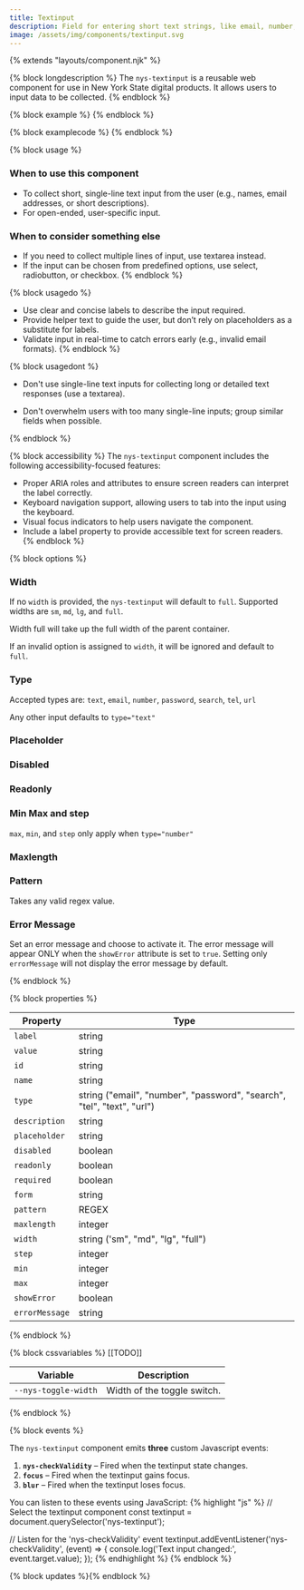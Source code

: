 ```yaml
---
title: Textinput
description: Field for entering short text strings, like email, number, password, and more.
image: /assets/img/components/textinput.svg
---
```


{% extends "layouts/component.njk" %}


{% block longdescription %}
The `nys-textinput` is a reusable web component for use in New York State digital products. It allows users to input data to be collected.
{% endblock %}

{% block example %}
<nys-textinput label="This is a text input"></nys-textinput>
{% endblock %}

{% block examplecode %}
<nys-textinput label="This is a text input"></nys-textinput>
{% endblock %}

{% block usage %}
### When to use this component
  - To collect short, single-line text input from the user (e.g., names, email addresses, or short descriptions).
  - For open-ended, user-specific input.
### When to consider something else
  - If you need to collect multiple lines of input, use textarea instead.
  - If the input can be chosen from predefined options, use select, radiobutton, or checkbox.
{% endblock %}

{% block usagedo %}
  - Use clear and concise labels to describe the input required.
  - Provide helper text to guide the user, but don’t rely on placeholders as a substitute for labels.
  - Validate input in real-time to catch errors early (e.g., invalid email formats).
{% endblock %}

{% block usagedont %}
<ul>
  <li><p>Don't use single-line text inputs for collecting long or detailed text responses (use a textarea).</p></li>
  <li><p>Don't overwhelm users with too many single-line inputs; group similar fields when possible.</p></li>
</ul>
{% endblock %}

{% block accessibility %}
The <code class="language-js">nys-textinput</code> component includes the following accessibility-focused features:

  - Proper ARIA roles and attributes to ensure screen readers can interpret the label correctly.
  - Keyboard navigation support, allowing users to tab into the input using the keyboard.
  - Visual focus indicators to help users navigate the component.
  - Include a label property to provide accessible text for screen readers.
{% endblock %}

{% block options %}
### Width
If no `width` is provided, the `nys-textinput` will default to `full`. Supported widths are `sm`, `md`, `lg`, and `full`.

Width full will take up the full width of the parent container.

If an invalid option is assigned to `width`, it will be ignored and default to `full`.

<nys-textinput width="sm" label="This label is sm"></nys-textinput>


### Type
Accepted types are: `text`, `email`, `number`, `password`, `search`, `tel`, `url`

Any other input defaults to `type="text"`

<nys-textinput type="password" label="Password"></nys-textinput>

### Placeholder

<nys-textinput label="placeholder" placeholder="this is a placeholder"></nys-textinput>

### Disabled

<nys-textinput label="Disabled" disabled></nys-textinput>


### Readonly

<nys-textinput label="Readonly" value="Read only value" readonly></nys-textinput>


### Min Max and step

`max`, `min`, and `step` only apply when `type="number"`

<nys-textinput label="Max/Min Example" description="Must be between 0 and 100" type="number" min="0"  max="100" step="10"></nys-textinput>

### Maxlength

<nys-textinput label="Max Length" description="You cannot type more than 10 characters in the below field" maxlength="10"></nys-textinput>

### Pattern

Takes any valid regex value.

<nys-textinput placeholder="N00000000" label="Please enter your Employee number" description="include the N prefix" maxlength="9" pattern="N[0-9]{8}" id="nID"></nys-textinput>

### Error Message
Set an error message and choose to activate it. The error message will appear ONLY when the <code class="language-js">showError</code> attribute is set to <code class="language-js">true</code>. Setting only <code class="language-js">errorMessage</code> will not display the error message by default.

<nys-textinput label="Full Name" showError errorMessage="Cannot be left blank"></nys-textinput>

{% endblock %}

{% block properties %}

<table>
  <thead>
    <tr>
      <th>Property</th>
      <th>Type</th>
    </tr>
  </thead>
  <tbody>
    <tr>
      <td><code>label</code></td>
      <td>string</td>
    </tr>
    <tr>
      <td><code>value</code></td>
      <td>string</td>
    </tr>
    <tr>
      <td><code>id</code></td>
      <td>string</td>
    </tr>
    <tr>
      <td><code>name</code></td>
      <td>string</td>
    </tr>
    <tr>
      <td><code>type</code></td>
      <td>string ("email", "number", "password", "search", "tel", "text", "url")</td>
      </td>
    </tr>
    <tr>
      <td><code>description</code></td>
      <td>string</td>
    </tr>
    <tr>
      <td><code>placeholder</code></td>
      <td>string</td>
    </tr>
    <tr>
      <td><code>disabled</code></td>
      <td>boolean</td>
    </tr>
    <tr>
      <td><code>readonly</code></td>
      <td>boolean</td>
    </tr>
    <tr>
      <td><code>required</code></td>
      <td>boolean</td>
    </tr>
    <tr>
      <td><code>form</code></td>
      <td>string</td>
    </tr>
    <tr>
      <td><code>pattern</code></td>
      <td>REGEX</td>
    </tr>
    <tr>
      <td><code>maxlength</code></td>
      <td>integer</td>
    </tr>
    <tr>
      <td><code>width</code></td>
      <td>string ('sm", "md", "lg", "full")</td>
    </tr>
    <tr>
      <td><code>step</code></td>
      <td>integer</td>
    </tr>
    <tr>
      <td><code>min</code></td>
      <td>integer</td>
    </tr>
    <tr>
      <td><code>max</code></td>
      <td>integer</td>
    </tr>
    <tr>
      <td><code>showError</code></td>
      <td>boolean</td>
    </tr>
    <tr>
      <td><code>errorMessage</code></td>
      <td>string</td>
    </tr>
  </tbody>
</table>

{% endblock %}


{% block cssvariables %}
[[TODO]]
<table>
  <thead>
    <tr>
      <th>Variable</th>
      <th>Description</th>
    </tr>
  </thead>
  <tbody>
    <tr>
      <td><code>--nys-toggle-width</code></td>
      <td>Width of the toggle switch.</td>
    </tr>
  </tbody>
  </table>

{% endblock %}

{% block events %}
<p>The <code class="language-js">nys-textinput</code> component emits <strong>three</strong> custom Javascript events:</p>
<ol>
<li><strong><code>nys-checkValidity</code></strong> – Fired when the textinput state changes.</li>
<li><strong><code>focus</code></strong> – Fired when the textinput gains focus.</li>
<li><strong><code>blur</code></strong> – Fired when the textinput loses focus.</li>
</ol>

You can listen to these events using JavaScript:
{% highlight "js" %}
// Select the textinput component
const textinput = document.querySelector('nys-textinput');

// Listen for the 'nys-checkValidity' event
textinput.addEventListener('nys-checkValidity', (event) => {
  console.log('Text input changed:', event.target.value);
});
{% endhighlight %}
{% endblock %}

{% block updates %}{% endblock %}